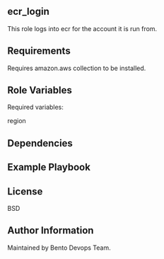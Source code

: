 ecr_login
------------

This role logs into ecr for the account it is run from.

Requirements
------------

Requires amazon.aws collection to be installed.

Role Variables
--------------

Required variables:

region

Dependencies
------------



Example Playbook
----------------



License
-------

BSD

Author Information
------------------

Maintained by Bento Devops Team.